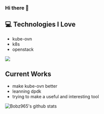 ### Hi there 👋

<!--
**bobz965/bobz965** is a ✨ _special_ ✨ repository because its `README.md` (this file) appears on your GitHub profile.

Here are some ideas to get you started:

- 🔭 I’m currently working on kube-ovn
- 🌱 I’m currently learning dpdk
- 👯 I’m looking to collaborate on dpvs
- 🤔 I’m looking for help with dpvs
- 💬 Ask me about kube-ovn
- 📫 How to reach me: jmdxjsjgcxy@gmail.com
- ⚡ Fun fact: dive info sdn
-->

## :computer: Technologies I Love
* kube-ovn
* k8s
* openstack

<img src = "https://github-readme-stats.vercel.app/api/top-langs/?username=bobz965&layout=compact">

## Current Works
 * make kube-ovn better
 * leanning dpdk
 * trying to make a useful and interesting tool
 
 
 ![Bobz965's github stats](https://github-readme-stats.vercel.app/api?username=bobz965&show_icons=true&hide=[%22issues%22])

